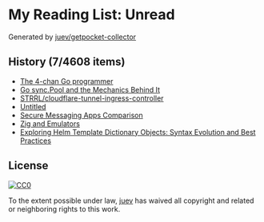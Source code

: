 # My Reading List: Unread

Generated by [juev/getpocket-collector](https://github.com/juev/getpocket-collector)

## History (7/4608 items)

- [The 4-chan Go programmer](https://dolthub.com/blog/2024-08-23-the-4-chan-go-programmer/)
- [Go sync.Pool and the Mechanics Behind It](https://victoriametrics.com/blog/go-sync-pool/)
- [STRRL/cloudflare-tunnel-ingress-controller](https://github.com/STRRL/cloudflare-tunnel-ingress-controller)
- [Untitled](https://neil.computer/notes/how-to-setup-minimal-zfs-nas-without-truenas/)
- [Secure Messaging Apps Comparison](https://www.securemessagingapps.com/)
- [Zig and Emulators](https://floooh.github.io/2024/08/24/zig-and-emulators.html)
- [Exploring Helm Template Dictionary Objects: Syntax Evolution and Best Practices](https://dev.to/mrshimpi17/exploring-helm-template-dictionary-objects-syntax-evolution-and-best-practices-ikk)

## License

[![CC0](https://mirrors.creativecommons.org/presskit/buttons/88x31/svg/cc-zero.svg)](https://creativecommons.org/publicdomain/zero/1.0/)

To the extent possible under law, [juev](https://github.com/juev) has waived all copyright and related or neighboring rights to this work.
